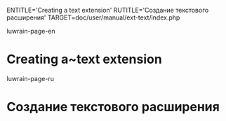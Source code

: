 
ENTITLE='Creating a text extension'
RUTITLE='Создание текстового расширения'
TARGET=doc/user/manual/ext-text/index.php

luwrain-page-en

# Creating a~text extension

luwrain-page-ru

# Создание текстового расширения 

